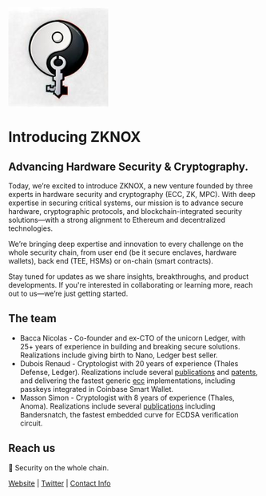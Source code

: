 ![alt text](zknoxlogo.jpeg)

# Introducing ZKNOX
 

 
## Advancing Hardware Security & Cryptography.

Today, we’re excited to introduce ZKNOX, a new venture founded by three experts in hardware security and cryptography (ECC, ZK, MPC). With deep expertise in securing critical systems, our mission is to advance secure hardware, cryptographic protocols, and blockchain-integrated security solutions—with a strong alignment to Ethereum and decentralized technologies.

We’re bringing deep expertise and innovation to every challenge on the whole security chain, from user end (be it secure enclaves, hardware wallets), back end (TEE, HSMs) or on-chain (smart contracts).

Stay tuned for updates as we share insights, breakthroughs, and product developments. If you're interested in collaborating or learning more, reach out to us—we’re just getting started.


## The team


- Bacca Nicolas - Co-founder and ex-CTO of the unicorn Ledger, with 25+ years of experience in building and breaking secure solutions. Realizations include giving birth to Nano, Ledger best seller.
- Dubois Renaud - Cryptologist with 20 years of experience (Thales Defense, Ledger). Realizations include several [publications](https://dblp.org/pid/26/211.html) and [patents](https://patents.google.com/?inventor=Renaud+Dubois), and delivering the fastest generic [ecc](https://github.com/rdubois-crypto/FreshCryptoLib/blob/master/README.md) implementations, including passkeys integrated in Coinbase Smart Wallet.  
- Masson Simon - Cryptologist with 8 years of experience (Thales, Anoma).
Realizations include several [publications](https://dblp.org/pid/218/7096.html) including Bandersnatch, the fastest embedded curve for ECDSA verification circuit.
 
## Reach us

🔐 Security on the whole chain.

[Website](https://www.zknox.com) | [Twitter](https://x.com/zknoxhq) | [Contact Info](mailto:gm@zknox.com)
